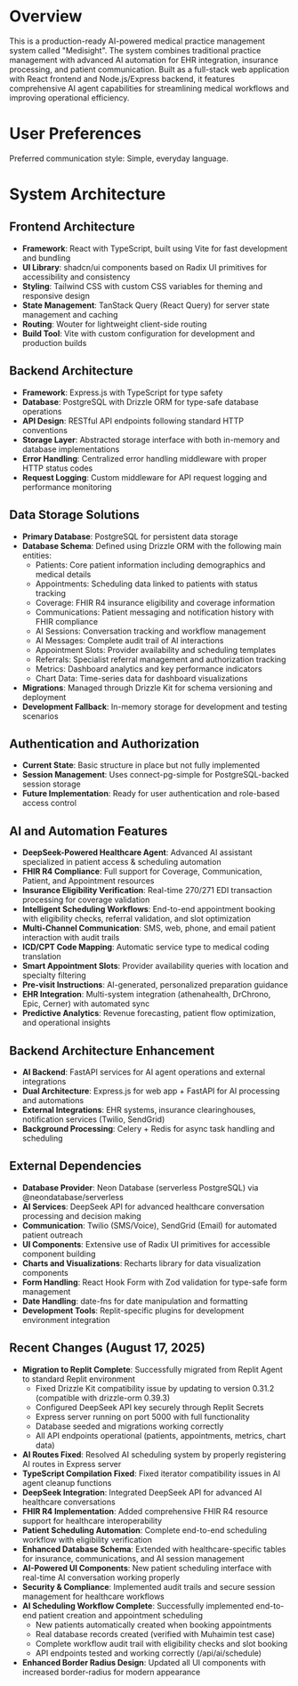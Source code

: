 # Overview

This is a production-ready AI-powered medical practice management system called "Medisight". The system combines traditional practice management with advanced AI automation for EHR integration, insurance processing, and patient communication. Built as a full-stack web application with React frontend and Node.js/Express backend, it features comprehensive AI agent capabilities for streamlining medical workflows and improving operational efficiency.

# User Preferences

Preferred communication style: Simple, everyday language.

# System Architecture

## Frontend Architecture
- **Framework**: React with TypeScript, built using Vite for fast development and bundling
- **UI Library**: shadcn/ui components based on Radix UI primitives for accessibility and consistency
- **Styling**: Tailwind CSS with custom CSS variables for theming and responsive design
- **State Management**: TanStack Query (React Query) for server state management and caching
- **Routing**: Wouter for lightweight client-side routing
- **Build Tool**: Vite with custom configuration for development and production builds

## Backend Architecture
- **Framework**: Express.js with TypeScript for type safety
- **Database**: PostgreSQL with Drizzle ORM for type-safe database operations
- **API Design**: RESTful API endpoints following standard HTTP conventions
- **Storage Layer**: Abstracted storage interface with both in-memory and database implementations
- **Error Handling**: Centralized error handling middleware with proper HTTP status codes
- **Request Logging**: Custom middleware for API request logging and performance monitoring

## Data Storage Solutions
- **Primary Database**: PostgreSQL for persistent data storage
- **Database Schema**: Defined using Drizzle ORM with the following main entities:
  - Patients: Core patient information including demographics and medical details  
  - Appointments: Scheduling data linked to patients with status tracking
  - Coverage: FHIR R4 insurance eligibility and coverage information
  - Communications: Patient messaging and notification history with FHIR compliance
  - AI Sessions: Conversation tracking and workflow management
  - AI Messages: Complete audit trail of AI interactions
  - Appointment Slots: Provider availability and scheduling templates
  - Referrals: Specialist referral management and authorization tracking
  - Metrics: Dashboard analytics and key performance indicators
  - Chart Data: Time-series data for dashboard visualizations
- **Migrations**: Managed through Drizzle Kit for schema versioning and deployment
- **Development Fallback**: In-memory storage for development and testing scenarios

## Authentication and Authorization
- **Current State**: Basic structure in place but not fully implemented
- **Session Management**: Uses connect-pg-simple for PostgreSQL-backed session storage
- **Future Implementation**: Ready for user authentication and role-based access control

## AI and Automation Features
- **DeepSeek-Powered Healthcare Agent**: Advanced AI assistant specialized in patient access & scheduling automation
- **FHIR R4 Compliance**: Full support for Coverage, Communication, Patient, and Appointment resources
- **Insurance Eligibility Verification**: Real-time 270/271 EDI transaction processing for coverage validation
- **Intelligent Scheduling Workflows**: End-to-end appointment booking with eligibility checks, referral validation, and slot optimization
- **Multi-Channel Communication**: SMS, web, phone, and email patient interaction with audit trails
- **ICD/CPT Code Mapping**: Automatic service type to medical coding translation
- **Smart Appointment Slots**: Provider availability queries with location and specialty filtering
- **Pre-visit Instructions**: AI-generated, personalized preparation guidance
- **EHR Integration**: Multi-system integration (athenahealth, DrChrono, Epic, Cerner) with automated sync
- **Predictive Analytics**: Revenue forecasting, patient flow optimization, and operational insights

## Backend Architecture Enhancement
- **AI Backend**: FastAPI services for AI agent operations and external integrations
- **Dual Architecture**: Express.js for web app + FastAPI for AI processing and automations
- **External Integrations**: EHR systems, insurance clearinghouses, notification services (Twilio, SendGrid)
- **Background Processing**: Celery + Redis for async task handling and scheduling

## External Dependencies
- **Database Provider**: Neon Database (serverless PostgreSQL) via @neondatabase/serverless
- **AI Services**: DeepSeek API for advanced healthcare conversation processing and decision making
- **Communication**: Twilio (SMS/Voice), SendGrid (Email) for automated patient outreach  
- **UI Components**: Extensive use of Radix UI primitives for accessible component building
- **Charts and Visualizations**: Recharts library for data visualization components
- **Form Handling**: React Hook Form with Zod validation for type-safe form management
- **Date Handling**: date-fns for date manipulation and formatting
- **Development Tools**: Replit-specific plugins for development environment integration

## Recent Changes (August 17, 2025)
- **Migration to Replit Complete**: Successfully migrated from Replit Agent to standard Replit environment
  - Fixed Drizzle Kit compatibility issue by updating to version 0.31.2 (compatible with drizzle-orm 0.39.3)
  - Configured DeepSeek API key securely through Replit Secrets
  - Express server running on port 5000 with full functionality
  - Database seeded and migrations working correctly
  - All API endpoints operational (patients, appointments, metrics, chart data)
- **AI Routes Fixed**: Resolved AI scheduling system by properly registering AI routes in Express server
- **TypeScript Compilation Fixed**: Fixed iterator compatibility issues in AI agent cleanup functions
- **DeepSeek Integration**: Integrated DeepSeek API for advanced AI healthcare conversations
- **FHIR R4 Implementation**: Added comprehensive FHIR R4 resource support for healthcare interoperability
- **Patient Scheduling Automation**: Complete end-to-end scheduling workflow with eligibility verification
- **Enhanced Database Schema**: Extended with healthcare-specific tables for insurance, communications, and AI session management
- **AI-Powered UI Components**: New patient scheduling interface with real-time AI conversation working properly
- **Security & Compliance**: Implemented audit trails and secure session management for healthcare workflows
- **AI Scheduling Workflow Complete**: Successfully implemented end-to-end patient creation and appointment scheduling
  - New patients automatically created when booking appointments
  - Real database records created (verified with Muhaimin test case)
  - Complete workflow audit trail with eligibility checks and slot booking
  - API endpoints tested and working correctly (/api/ai/schedule)
- **Enhanced Border Radius Design**: Updated all UI components with increased border-radius for modern appearance